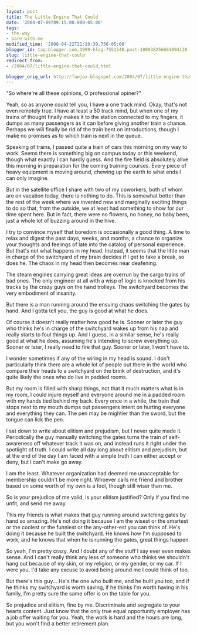```yaml
---
layout: post
title: The Little Engine That Could
date: '2004-07-09T09:15:00.000-05:00'
tags:
- the-way
- bare-with-me
modified_time: '2008-04-22T21:19:39.756-05:00'
blogger_id: tag:blogger.com,1999:blog-7551548.post-108938256661094138
slug: little-engine-that-could
redirect_from: 
- /2004/07/little-engine-that-could.html

blogger_orig_url: http://fuwjax.blogspot.com/2004/07/little-engine-that-could.html
---
```


"So where're all these opinions, O professional opiner?"

Yeah, so as anyone could tell you, I have a one track mind.  Okay, that's not even remotely true.  I have at least a 50 track mind, but when one of my trains of thought finally makes it to the station connected to my fingers, it dumps as many passengers as it can before giving another train a chance.  Perhaps we will finally be rid of the train bent on introductions, though I make no promises as to which train is next in the queue.

Speaking of trains, I passed quite a train of cars this morning on my way to work.  Seems there is something big on campus today or this weekend, though what exactly I can hardly guess.  And the fire field is absolutely alive this morning in preparation for the coming training courses.  Every piece of heavy equipment is moving around, chewing up the earth to what ends I can only imagine.

But in the satellite office I share with two of my coworkers, both of whom are on vacation today, there is nothing to do.  This is somewhat better than the rest of the week where we invented new and marginally exciting things to do so that, from the outside, we at least had something to show for our time spent here.  But in fact, there were no flowers, no honey, no baby bees, just a whole lot of buzzing around in the hive.

I try to convince myself that boredom is occasionally a good thing.  A time to relax and digest the past days, weeks, and months, a chance to organize your thoughts and feelings of late into the catalog of personal experience.  But that's not what happens in my head.  Instead, it seems that the little man in charge of the switchyard of my brain decides if I get to take a break, so does he.  The chaos in my head then becomes near deafening.

The steam engines carrying great ideas are overrun by the cargo trains of bad ones.  The only engineer at all with a wisp of logic is knocked from his tracks by the crazy guys on the hand trolleys.  The switchyard becomes the very embodiment of insanity.

But there is a man running around the ensuing chaos switching the gates by hand.  And I gotta tell you, the guy is good at what he does.

Of course it doesn't really matter how good he is.  Sooner or later the guy who thinks he's in charge of the switchyard wakes up from his nap and really starts to foul things up.  And I guess, in a similar sense, he's really good at what he does, assuming he's intending to screw everything up.  Sooner or later, I really need to fire that guy.  Sooner or later, I won't have to.

I wonder sometimes if any of the wiring in my head is sound.  I don't particularly think there are a whole lot of people out there in the world who compare their heads to a switchyard on the brink of destruction, and it's quite likely the ones who do live in padded rooms.  

But my room is filled with sharp things, not that it much matters what is in my room, I could injure myself and everyone around me in a padded room with my hands tied behind my back.  Every once in a while, the train that stops next to my mouth dumps out passengers intent on hurting everyone and everything they can.  The pen may be mightier than the sword, but the tongue can lick the pen.

I sat down to write about elitism and prejudism, but I never quite made it.  Periodically the guy manually switching the gates turns the train of self-awareness off whatever track it was on, and instead runs it right under the spotlight of truth.  I could write all day long about elitism and prejudism, but at the end of the day I am faced with a simple truth I can either accept or deny, but I can't make go away.

I am the least.  Whatever organization had deemed me unacceptable for membership couldn't be more right.  Whoever calls me friend and brother based on some worth of my own is a fool, though still wiser than me.

So is your prejudice of me valid, is your elitism justified?  Only if you find me unfit, and send me away.

This my friends is what makes that guy running around switching gates by hand so amazing.  He's not doing it because I am the wisest or the smartest or the coolest or the funniest or the any-other-est you can think of.  He's doing it because he built the switchyard.  He knows how I'm supposed to work, and he knows that when he is running the gates, great things happen.

So yeah, I'm pretty crazy.  And I doubt any of the stuff I say ever even makes sense.  And I can't really think any less of someone who thinks we shouldn't hang out because of my skin, or my religion, or my gender, or my car.  If I were you, I'd take any excuse to avoid being around me I could think of too.

But there's this guy... He's the one who built me, and he built you too, and if he thinks my switchyard is worth saving, if he thinks I'm worth having in his family, I'm pretty sure the same offer is on the table for you.

So prejudice and elitism, fine by me.  Discriminate and segregate to your hearts content.  Just know that the only true equal opportunity employer has a job offer waiting for you.  Yeah, the work is hard and the hours are long, but you won't find a better retirement plan.